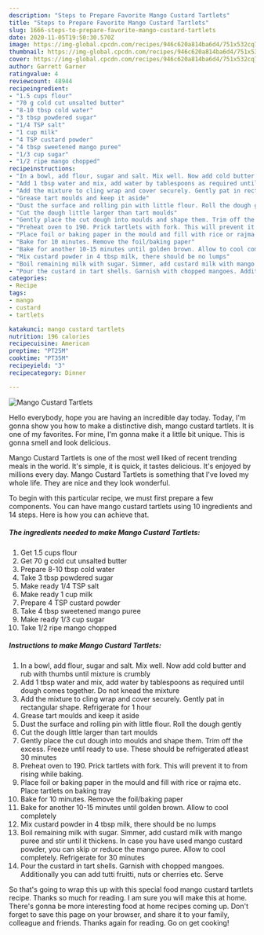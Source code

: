 ```yaml
---
description: "Steps to Prepare Favorite Mango Custard Tartlets"
title: "Steps to Prepare Favorite Mango Custard Tartlets"
slug: 1666-steps-to-prepare-favorite-mango-custard-tartlets
date: 2020-11-05T19:50:30.570Z
image: https://img-global.cpcdn.com/recipes/946c620a814ba6d4/751x532cq70/mango-custard-tartlets-recipe-main-photo.jpg
thumbnail: https://img-global.cpcdn.com/recipes/946c620a814ba6d4/751x532cq70/mango-custard-tartlets-recipe-main-photo.jpg
cover: https://img-global.cpcdn.com/recipes/946c620a814ba6d4/751x532cq70/mango-custard-tartlets-recipe-main-photo.jpg
author: Garrett Garner
ratingvalue: 4
reviewcount: 48944
recipeingredient:
- "1.5 cups flour"
- "70 g cold cut unsalted butter"
- "8-10 tbsp cold water"
- "3 tbsp powdered sugar"
- "1/4 TSP salt"
- "1 cup milk"
- "4 TSP custard powder"
- "4 tbsp sweetened mango puree"
- "1/3 cup sugar"
- "1/2 ripe mango chopped"
recipeinstructions:
- "In a bowl, add flour, sugar and salt. Mix well. Now add cold butter and rub with thumbs until mixture is crumbly"
- "Add 1 tbsp water and mix, add water by tablespoons as required until dough comes together. Do not knead the mixture"
- "Add the mixture to cling wrap and cover securely. Gently pat in rectangular shape. Refrigerate for 1 hour"
- "Grease tart moulds and keep it aside"
- "Dust the surface and rolling pin with little flour. Roll the dough gently"
- "Cut the dough little larger than tart moulds"
- "Gently place the cut dough into moulds and shape them. Trim off the excess. Freeze until ready to use. These should be refrigerated atleast 30 minutes"
- "Preheat oven to 190. Prick tartlets with fork. This will prevent it to from rising while baking."
- "Place foil or baking paper in the mould and fill with rice or rajma etc. Place tartlets on baking tray"
- "Bake for 10 minutes. Remove the foil/baking paper"
- "Bake for another 10-15 minutes until golden brown. Allow to cool completely"
- "Mix custard powder in 4 tbsp milk, there should be no lumps"
- "Boil remaining milk with sugar. Simmer, add custard milk with mango puree and stir until it thickens. In case you have used mango custard powder, you can skip or reduce the mango puree. Allow to cool completely. Refrigerate for 30 minutes"
- "Pour the custard in tart shells. Garnish with chopped mangoes. Additionally you can add tutti fruitti, nuts or cherries etc. Serve"
categories:
- Recipe
tags:
- mango
- custard
- tartlets

katakunci: mango custard tartlets 
nutrition: 196 calories
recipecuisine: American
preptime: "PT25M"
cooktime: "PT35M"
recipeyield: "3"
recipecategory: Dinner

---
```



![Mango Custard Tartlets](https://img-global.cpcdn.com/recipes/946c620a814ba6d4/751x532cq70/mango-custard-tartlets-recipe-main-photo.jpg)

Hello everybody, hope you are having an incredible day today. Today, I'm gonna show you how to make a distinctive dish, mango custard tartlets. It is one of my favorites. For mine, I'm gonna make it a little bit unique. This is gonna smell and look delicious.

Mango Custard Tartlets is one of the most well liked of recent trending meals in the world. It's simple, it is quick, it tastes delicious. It's enjoyed by millions every day. Mango Custard Tartlets is something that I've loved my whole life. They are nice and they look wonderful.




To begin with this particular recipe, we must first prepare a few components. You can have mango custard tartlets using 10 ingredients and 14 steps. Here is how you can achieve that.

<!--inarticleads1-->

##### The ingredients needed to make Mango Custard Tartlets:

1. Get 1.5 cups flour
1. Get 70 g cold cut unsalted butter
1. Prepare 8-10 tbsp cold water
1. Take 3 tbsp powdered sugar
1. Make ready 1/4 TSP salt
1. Make ready 1 cup milk
1. Prepare 4 TSP custard powder
1. Take 4 tbsp sweetened mango puree
1. Make ready 1/3 cup sugar
1. Take 1/2 ripe mango chopped




<!--inarticleads2-->

##### Instructions to make Mango Custard Tartlets:

1. In a bowl, add flour, sugar and salt. Mix well. Now add cold butter and rub with thumbs until mixture is crumbly
1. Add 1 tbsp water and mix, add water by tablespoons as required until dough comes together. Do not knead the mixture
1. Add the mixture to cling wrap and cover securely. Gently pat in rectangular shape. Refrigerate for 1 hour
1. Grease tart moulds and keep it aside
1. Dust the surface and rolling pin with little flour. Roll the dough gently
1. Cut the dough little larger than tart moulds
1. Gently place the cut dough into moulds and shape them. Trim off the excess. Freeze until ready to use. These should be refrigerated atleast 30 minutes
1. Preheat oven to 190. Prick tartlets with fork. This will prevent it to from rising while baking.
1. Place foil or baking paper in the mould and fill with rice or rajma etc. Place tartlets on baking tray
1. Bake for 10 minutes. Remove the foil/baking paper
1. Bake for another 10-15 minutes until golden brown. Allow to cool completely
1. Mix custard powder in 4 tbsp milk, there should be no lumps
1. Boil remaining milk with sugar. Simmer, add custard milk with mango puree and stir until it thickens. In case you have used mango custard powder, you can skip or reduce the mango puree. Allow to cool completely. Refrigerate for 30 minutes
1. Pour the custard in tart shells. Garnish with chopped mangoes. Additionally you can add tutti fruitti, nuts or cherries etc. Serve




So that's going to wrap this up with this special food mango custard tartlets recipe. Thanks so much for reading. I am sure you will make this at home. There's gonna be more interesting food at home recipes coming up. Don't forget to save this page on your browser, and share it to your family, colleague and friends. Thanks again for reading. Go on get cooking!
